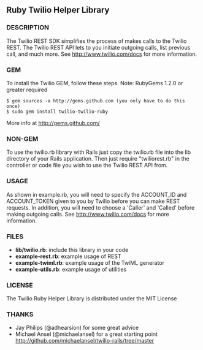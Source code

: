 ## Ruby Twilio Helper Library

### DESCRIPTION
The Twilio REST SDK simplifies the process of makes calls to the Twilio REST.
The Twilio REST API lets to you initiate outgoing calls, list previous call,
and much more.  See http://www.twilio.com/docs for more information.

### GEM
To install the Twilio GEM, follow these steps. Note: RubyGems 1.2.0 or greater required

    $ gem sources -a http://gems.github.com (you only have to do this once)
    $ sudo gem install twilio-twilio-ruby
    
More info at <http://gems.github.com/>

### NON-GEM
To use the twilio.rb library with Rails just copy the twilio.rb file
into the lib directory of your Rails application. Then just require
"twiliorest.rb" in the controller or code file you wish to use the Twilio REST
API from. 

### USAGE
As shown in example.rb, you will need to specify the ACCOUNT_ID and
ACCOUNT_TOKEN given to you by Twilio before you can make REST requests. In
addition, you will need to choose a 'Caller' and 'Called' before making
outgoing calls. See http://www.twilio.com/docs for more information.

### FILES
 * **lib/twilio.rb**: include this library in your code
 * **example-rest.rb**: example usage of REST
 * **example-twiml.rb**: example usage of the TwiML generator
 * **example-utils.rb**: example usage of utilities

### LICENSE
The Twilio Ruby Helper Library is distributed under the MIT License

### THANKS
 * Jay Philips (@adhearsion) for some great advice
 * Michael Ansel (@michaelansel) for a great starting point <http://github.com/michaelansel/twilio-rails/tree/master>